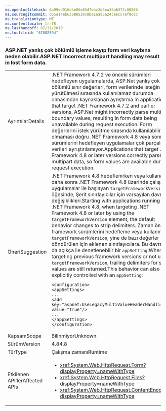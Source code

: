 ```yaml
---
ms.openlocfilehash: 6a99ed916e4e86e85d7ebc2d6ea36a6372c00206
ms.sourcegitcommit: d55e14eb63588830c0ba1ea95a24ce6c57ef8c8c
ms.translationtype: MT
ms.contentlocale: tr-TR
ms.lasthandoff: 07/11/2019
ms.locfileid: "67802594"
---
```

### <a name="aspnet-incorrect-multipart-handling-may-result-in-lost-form-data"></a><span data-ttu-id="7b3d6-101">ASP.NET yanlış çok bölümlü işleme kayıp form veri kaybına neden olabilir.</span><span class="sxs-lookup"><span data-stu-id="7b3d6-101">ASP.NET Incorrect multipart handling may result in lost form data.</span></span>

|   |   |
|---|---|
|<span data-ttu-id="7b3d6-102">Ayrıntılar</span><span class="sxs-lookup"><span data-stu-id="7b3d6-102">Details</span></span>|<span data-ttu-id="7b3d6-103">.NET Framework 4.7.2 ve önceki sürümleri hedefleyen uygulamalarda, ASP.Net yanlış çok bölümlü sınır değerleri, form verilerinde isteğin yürütülmesi sırasında kullanılamaz durumda olmasından kaynaklanan ayrıştırma.</span><span class="sxs-lookup"><span data-stu-id="7b3d6-103">In applications that target .NET Framework 4.7.2 and earlier versions, ASP.Net might incorrectly parse multipart boundary values, resulting in form data being unavailable during request execution.</span></span> <span data-ttu-id="7b3d6-104">Form değerlerini istek yürütme sırasında kullanılabilir olmaması doğru .NET Framework 4.8 veya sonraki sürümlerini hedefleyen uygulamalar çok parçalı verileri ayrıştırılamıyor.</span><span class="sxs-lookup"><span data-stu-id="7b3d6-104">Applications that target .NET Framework 4.8 or later versions correctly parse multipart data, so form values are available during request execution.</span></span>|
|<span data-ttu-id="7b3d6-105">Öneri</span><span class="sxs-lookup"><span data-stu-id="7b3d6-105">Suggestion</span></span>|<span data-ttu-id="7b3d6-106">.NET Framework 4.8 hedeflenirken veya kullanarak daha sonra .NET Framework 4.8 üzerinde çalışan uygulamalar ile başlayan <code>targetFrameworkVersion</code> öğesinde, Şerit sınırlayıcılar için varsayılan davranış değişiklikleri.</span><span class="sxs-lookup"><span data-stu-id="7b3d6-106">Starting with applications running on .NET Framework 4.8, when targeting .NET Framework 4.8 or later by using the <code>targetFrameworkVersion</code> element, the default behavior changes to strip delimiters.</span></span> <span data-ttu-id="7b3d6-107">Zaman önceki framework sürümlerini hedefleme veya kullanmayan <code>targetFrameworkVersion</code>, yine de bazı değerler döndürülen için eklenen sınırlayıcılara. Bu davranış da açıkça ile denetlenebilir bir <code>appSetting</code>:</span><span class="sxs-lookup"><span data-stu-id="7b3d6-107">When targeting previous framework versions or not using <code>targetFrameworkVersion</code>, trailing delimiters for some values are still returned.This behavior can also be explicitly controlled with an <code>appSetting</code>:</span></span><pre><code class="lang-xml">&lt;configuration&gt;&#13;&#10;&lt;appSettings&gt;&#13;&#10;...&#13;&#10;&lt;add key=&quot;aspnet:UseLegacyMultiValueHeaderHandling&quot;  value=&quot;true&quot;/&gt;&#13;&#10;...&#13;&#10;&lt;/appSettings&gt;&#13;&#10;&lt;/configuration&gt;&#13;&#10;</code></pre>|
|<span data-ttu-id="7b3d6-108">Kapsam</span><span class="sxs-lookup"><span data-stu-id="7b3d6-108">Scope</span></span>|<span data-ttu-id="7b3d6-109">Bilinmiyor</span><span class="sxs-lookup"><span data-stu-id="7b3d6-109">Unknown</span></span>|
|<span data-ttu-id="7b3d6-110">Sürüm</span><span class="sxs-lookup"><span data-stu-id="7b3d6-110">Version</span></span>|<span data-ttu-id="7b3d6-111">4.8</span><span class="sxs-lookup"><span data-stu-id="7b3d6-111">4.8</span></span>|
|<span data-ttu-id="7b3d6-112">Tür</span><span class="sxs-lookup"><span data-stu-id="7b3d6-112">Type</span></span>|<span data-ttu-id="7b3d6-113">Çalışma zamanı</span><span class="sxs-lookup"><span data-stu-id="7b3d6-113">Runtime</span></span>|
|<span data-ttu-id="7b3d6-114">Etkilenen API’ler</span><span class="sxs-lookup"><span data-stu-id="7b3d6-114">Affected APIs</span></span>|<ul><li><xref:System.Web.HttpRequest.Form?displayProperty=nameWithType></li><li><xref:System.Web.HttpRequest.Files?displayProperty=nameWithType></li><li><xref:System.Web.HttpRequest.ContentEncoding?displayProperty=nameWithType></li></ul>|

